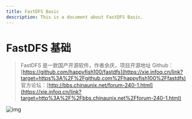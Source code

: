 ```yaml
---
title: FastDFS Basic
description: This is a document about FastDFS Basic.
---
```


# FastDFS 基础

> FastDFS 是一款国产开源软件，作者余庆，项目开源地址 Github：[https://github.com/happyfish100/fastdfs](https://xie.infoq.cn/link?target=https%3A%2F%2Fgithub.com%2Fhappyfish100%2Ffastdfs) 官方论坛：[http://bbs.chinaunix.net/forum-240-1.html](https://xie.infoq.cn/link?target=http%3A%2F%2Fbbs.chinaunix.net%2Fforum-240-1.html)

![img](https://cdn.agou-ops.cn/others/auto-orient,1.jpeg)